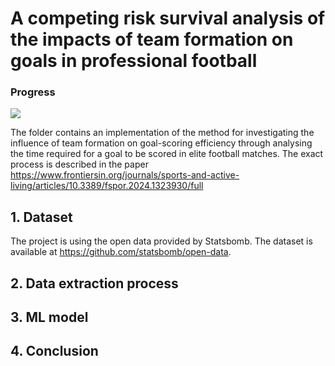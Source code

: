 # A competing risk survival analysis of the impacts of team formation on goals in professional football

### Progress
![](https://geps.dev/progress/50)

The folder contains an implementation of the method for investigating the influence of team formation on goal-scoring efficiency through analysing the time required for a goal to be scored in elite football matches.
The exact process is described in the paper https://www.frontiersin.org/journals/sports-and-active-living/articles/10.3389/fspor.2024.1323930/full

## 1. Dataset

The project is using the open data provided by Statsbomb.
The dataset is available at https://github.com/statsbomb/open-data.

## 2. Data extraction process

## 3. ML model

## 4. Conclusion